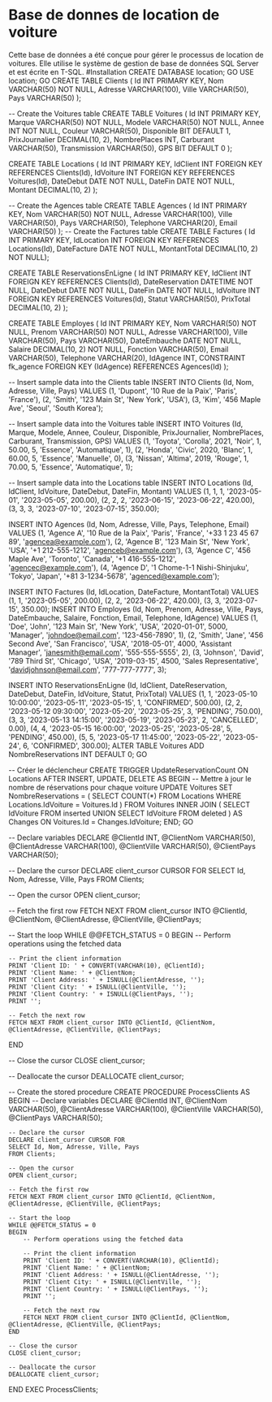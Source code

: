 # Base de donnes de location de voiture
Cette base de données a été conçue pour gérer le processus de location de voitures. Elle utilise le système de gestion de base de données SQL Server et est écrite en T-SQL.
#Installation
CREATE DATABASE  location;
GO
USE location;
GO
CREATE TABLE Clients (
Id INT PRIMARY KEY,
Nom VARCHAR(50) NOT NULL,
Adresse VARCHAR(100),
Ville VARCHAR(50),
Pays VARCHAR(50)
);

-- Create the Voitures table
CREATE TABLE Voitures (
Id INT PRIMARY KEY,
Marque VARCHAR(50) NOT NULL,
Modele VARCHAR(50) NOT NULL,
Annee INT NOT NULL,
Couleur VARCHAR(50),
Disponible BIT DEFAULT 1,
PrixJournalier DECIMAL(10, 2),
NombrePlaces INT,
Carburant VARCHAR(50),
Transmission VARCHAR(50),
GPS BIT DEFAULT 0
);

CREATE TABLE Locations (
Id INT PRIMARY KEY,
IdClient INT FOREIGN KEY REFERENCES Clients(Id),
IdVoiture INT FOREIGN KEY REFERENCES Voitures(Id),
DateDebut DATE NOT NULL,
DateFin DATE NOT NULL,
Montant DECIMAL(10, 2)
);

-- Create the Agences table
CREATE TABLE Agences (
Id INT PRIMARY KEY,
Nom VARCHAR(50) NOT NULL,
Adresse VARCHAR(100),
Ville VARCHAR(50),
Pays VARCHAR(50),
Telephone VARCHAR(20),
Email VARCHAR(50)
);
-- Create the Factures table
CREATE TABLE Factures (
    Id INT PRIMARY KEY,
    IdLocation INT FOREIGN KEY REFERENCES Locations(Id),
    DateFacture DATE NOT NULL,
    MontantTotal DECIMAL(10, 2) NOT NULL);

CREATE TABLE ReservationsEnLigne (
Id INT PRIMARY KEY,
IdClient INT FOREIGN KEY REFERENCES Clients(Id),
DateReservation DATETIME NOT NULL,
DateDebut DATE NOT NULL,
DateFin DATE NOT NULL,
IdVoiture INT FOREIGN KEY REFERENCES Voitures(Id),
Statut VARCHAR(50),
PrixTotal DECIMAL(10, 2)
);

CREATE TABLE Employes (
Id INT PRIMARY KEY,
Nom VARCHAR(50) NOT NULL,
Prenom VARCHAR(50) NOT NULL,
Adresse VARCHAR(100),
Ville VARCHAR(50),
Pays VARCHAR(50),
DateEmbauche DATE NOT NULL,
Salaire DECIMAL(10, 2) NOT NULL,
Fonction VARCHAR(50),
Email VARCHAR(50),
Telephone VARCHAR(20),
IdAgence INT,
CONSTRAINT fk_agence FOREIGN KEY (IdAgence) REFERENCES Agences(Id)
);




-- Insert sample data into the Clients table
INSERT INTO Clients (Id, Nom, Adresse, Ville, Pays)
VALUES (1, 'Dupont', '10 Rue de la Paix', 'Paris', 'France'),
(2, 'Smith', '123 Main St', 'New York', 'USA'),
(3, 'Kim', '456 Maple Ave', 'Seoul', 'South Korea');

-- Insert sample data into the Voitures table
INSERT INTO Voitures (Id, Marque, Modele, Annee, Couleur, Disponible, PrixJournalier, NombrePlaces, Carburant, Transmission, GPS)
VALUES (1, 'Toyota', 'Corolla', 2021, 'Noir', 1, 50.00, 5, 'Essence', 'Automatique', 1),
(2, 'Honda', 'Civic', 2020, 'Blanc', 1, 60.00, 5, 'Essence', 'Manuelle', 0),
(3, 'Nissan', 'Altima', 2019, 'Rouge', 1, 70.00, 5, 'Essence', 'Automatique', 1);

-- Insert sample data into the Locations table
INSERT INTO Locations (Id, IdClient, IdVoiture, DateDebut, DateFin, Montant)
VALUES (1, 1, 1, '2023-05-01', '2023-05-05', 200.00),
(2, 2, 2, '2023-06-15', '2023-06-22', 420.00),
(3, 3, 3, '2023-07-10', '2023-07-15', 350.00);

INSERT INTO Agences (Id, Nom, Adresse, Ville, Pays, Telephone, Email)
VALUES (1, 'Agence A', '10 Rue de la Paix', 'Paris', 'France', '+33 1 23 45 67 89', 'agencea@example.com'),
(2, 'Agence B', '123 Main St', 'New York', 'USA', '+1 212-555-1212', 'agenceb@example.com'),
(3, 'Agence C', '456 Maple Ave', 'Toronto', 'Canada', '+1 416-555-1212', 'agencec@example.com'),
 (4, 'Agence D', '1 Chome-1-1 Nishi-Shinjuku', 'Tokyo', 'Japan', '+81 3-1234-5678', 'agenced@example.com');

 INSERT INTO Factures (Id, IdLocation, DateFacture, MontantTotal)
VALUES (1, 1, '2023-05-05', 200.00),
       (2, 2, '2023-06-22', 420.00),
       (3, 3, '2023-07-15', 350.00);
INSERT INTO Employes (Id, Nom, Prenom, Adresse, Ville, Pays, DateEmbauche, Salaire, Fonction, Email, Telephone, IdAgence)
VALUES
(1, 'Doe', 'John', '123 Main St', 'New York', 'USA', '2020-01-01', 5000, 'Manager', 'johndoe@email.com', '123-456-7890', 1),
(2, 'Smith', 'Jane', '456 Second Ave', 'San Francisco', 'USA', '2018-05-01', 4000, 'Assistant Manager', 'janesmith@email.com', '555-555-5555', 2),
(3, 'Johnson', 'David', '789 Third St', 'Chicago', 'USA', '2019-03-15', 4500, 'Sales Representative', 'davidjohnson@email.com', '777-777-7777', 3);

INSERT INTO ReservationsEnLigne (Id, IdClient, DateReservation, DateDebut, DateFin, IdVoiture, Statut, PrixTotal) 
VALUES (1, 1, '2023-05-10 10:00:00', '2023-05-11', '2023-05-15', 1, 'CONFIRMED', 500.00),
       (2, 2, '2023-05-12 09:30:00', '2023-05-20', '2023-05-25', 3, 'PENDING', 750.00),
       (3, 3, '2023-05-13 14:15:00', '2023-05-19', '2023-05-23', 2, 'CANCELLED', 0.00),
       (4, 4, '2023-05-15 16:00:00', '2023-05-25', '2023-05-28', 5, 'PENDING', 450.00),
       (5, 5, '2023-05-17 11:45:00', '2023-05-22', '2023-05-24', 6, 'CONFIRMED', 300.00);
ALTER TABLE Voitures
ADD NombreReservations INT DEFAULT 0;
GO






-- Créer le déclencheur
CREATE TRIGGER UpdateReservationCount
ON Locations
AFTER INSERT, UPDATE, DELETE
AS
BEGIN
    -- Mettre à jour le nombre de réservations pour chaque voiture
    UPDATE Voitures
    SET NombreReservations = (
        SELECT COUNT(*) FROM Locations WHERE Locations.IdVoiture = Voitures.Id
    )
    FROM Voitures
    INNER JOIN (
        SELECT IdVoiture FROM inserted
        UNION
        SELECT IdVoiture FROM deleted
    ) AS Changes ON Voitures.Id = Changes.IdVoiture;
END;
GO

-- Declare variables
DECLARE @ClientId INT,
        @ClientNom VARCHAR(50),
        @ClientAdresse VARCHAR(100),
        @ClientVille VARCHAR(50),
        @ClientPays VARCHAR(50);

-- Declare the cursor
DECLARE client_cursor CURSOR FOR
SELECT Id, Nom, Adresse, Ville, Pays
FROM Clients;

-- Open the cursor
OPEN client_cursor;

-- Fetch the first row
FETCH NEXT FROM client_cursor INTO @ClientId, @ClientNom, @ClientAdresse, @ClientVille, @ClientPays;

-- Start the loop
WHILE @@FETCH_STATUS = 0
BEGIN
    -- Perform operations using the fetched data
    
    -- Print the client information
    PRINT 'Client ID: ' + CONVERT(VARCHAR(10), @ClientId);
    PRINT 'Client Name: ' + @ClientNom;
    PRINT 'Client Address: ' + ISNULL(@ClientAdresse, '');
    PRINT 'Client City: ' + ISNULL(@ClientVille, '');
    PRINT 'Client Country: ' + ISNULL(@ClientPays, '');
    PRINT '';

    -- Fetch the next row
    FETCH NEXT FROM client_cursor INTO @ClientId, @ClientNom, @ClientAdresse, @ClientVille, @ClientPays;
END

-- Close the cursor
CLOSE client_cursor;

-- Deallocate the cursor
DEALLOCATE client_cursor;



-- Create the stored procedure
CREATE PROCEDURE ProcessClients
AS
BEGIN
    -- Declare variables
    DECLARE @ClientId INT,
            @ClientNom VARCHAR(50),
            @ClientAdresse VARCHAR(100),
            @ClientVille VARCHAR(50),
            @ClientPays VARCHAR(50);

    -- Declare the cursor
    DECLARE client_cursor CURSOR FOR
    SELECT Id, Nom, Adresse, Ville, Pays
    FROM Clients;

    -- Open the cursor
    OPEN client_cursor;

    -- Fetch the first row
    FETCH NEXT FROM client_cursor INTO @ClientId, @ClientNom, @ClientAdresse, @ClientVille, @ClientPays;

    -- Start the loop
    WHILE @@FETCH_STATUS = 0
    BEGIN
        -- Perform operations using the fetched data
        
        -- Print the client information
        PRINT 'Client ID: ' + CONVERT(VARCHAR(10), @ClientId);
        PRINT 'Client Name: ' + @ClientNom;
        PRINT 'Client Address: ' + ISNULL(@ClientAdresse, '');
        PRINT 'Client City: ' + ISNULL(@ClientVille, '');
        PRINT 'Client Country: ' + ISNULL(@ClientPays, '');
        PRINT '';

        -- Fetch the next row
        FETCH NEXT FROM client_cursor INTO @ClientId, @ClientNom, @ClientAdresse, @ClientVille, @ClientPays;
    END

    -- Close the cursor
    CLOSE client_cursor;

    -- Deallocate the cursor
    DEALLOCATE client_cursor;
END
EXEC ProcessClients;
